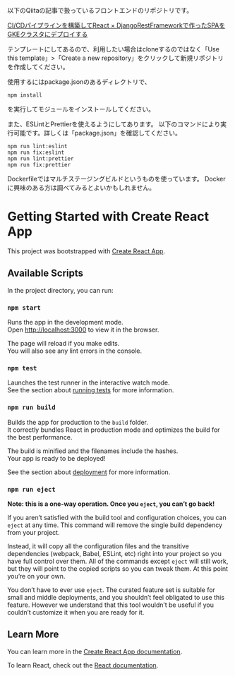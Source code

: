 以下のQiitaの記事で扱っているフロントエンドのリポジトリです。

[CI/CDパイプラインを構築してReact × DjangoRestFrameworkで作ったSPAをGKEクラスタにデプロイする](https://qiita.com/maeple5/items/0967a7c41115257a1564)

テンプレートにしてあるので、利用したい場合はcloneするのではなく「Use this template」>「Create a new repository」をクリックして新規リポジトリを作成してください。

使用するにはpackage.jsonのあるディレクトリで、

    npm install
を実行してモジュールをインストールしてください。

また、ESLintとPrettierを使えるようにしてあります。
以下のコマンドにより実行可能です。詳しくは「package.json」を確認してください。

    npm run lint:eslint
    npm run fix:eslint
    npm run lint:prettier
    npm run fix:prettier

Dockerfileではマルチステージングビルドというものを使っています。
Dockerに興味のある方は調べてみるとよいかもしれません。


# Getting Started with Create React App

This project was bootstrapped with [Create React App](https://github.com/facebook/create-react-app).

## Available Scripts

In the project directory, you can run:

### `npm start`

Runs the app in the development mode.\
Open [http://localhost:3000](http://localhost:3000) to view it in the browser.

The page will reload if you make edits.\
You will also see any lint errors in the console.

### `npm test`

Launches the test runner in the interactive watch mode.\
See the section about [running tests](https://facebook.github.io/create-react-app/docs/running-tests) for more information.

### `npm run build`

Builds the app for production to the `build` folder.\
It correctly bundles React in production mode and optimizes the build for the best performance.

The build is minified and the filenames include the hashes.\
Your app is ready to be deployed!

See the section about [deployment](https://facebook.github.io/create-react-app/docs/deployment) for more information.

### `npm run eject`

**Note: this is a one-way operation. Once you `eject`, you can’t go back!**

If you aren’t satisfied with the build tool and configuration choices, you can `eject` at any time. This command will remove the single build dependency from your project.

Instead, it will copy all the configuration files and the transitive dependencies (webpack, Babel, ESLint, etc) right into your project so you have full control over them. All of the commands except `eject` will still work, but they will point to the copied scripts so you can tweak them. At this point you’re on your own.

You don’t have to ever use `eject`. The curated feature set is suitable for small and middle deployments, and you shouldn’t feel obligated to use this feature. However we understand that this tool wouldn’t be useful if you couldn’t customize it when you are ready for it.

## Learn More

You can learn more in the [Create React App documentation](https://facebook.github.io/create-react-app/docs/getting-started).

To learn React, check out the [React documentation](https://reactjs.org/).
